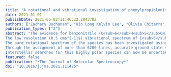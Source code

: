 ```yaml
---
title: "A rotational and vibrational investigation of phenylpropiolonitrile (C$_6$H$_5$C$_3$N)"
date: 2021-01-01
publishDate: 2021-05-02T11:46:22.284378Z
authors: ["Zachary Buchanan", "Kin Long Kelvin Lee", "Olivia Chitarra", "Michael C. McCarthy", "Olivier Pirali", "Marie-Aline Martin-Drumel"]
publication_types: ["2"]
abstract: "The evidence for benzonitrile (C<sub>6</sub>H<sub>5</sub>CN) in the starless cloud core TMC--1 makes high-resolution studies of other aromatic nitriles and their ring-chain derivatives especially timely.  One such species is phenylpropiolonitrile (3-phenyl-2-propynenitrile, C<sub>6</sub>H<sub>5</sub>C<sub>3</sub>N), whose  spectroscopic characterization is reported here for the first time.
The low resolution (0.5 cm$^{-1}$) vibrational spectrum of C<sub>6</sub>H<sub>5</sub>C<sub>3</sub>N has been recorded at far- and mid-infrared wavelengths (50--3500 cm$^{-1}$) using a Fourier Transform interferometer, allowing for the assignment of band centers of 14 fundamental vibrational bands. 
The pure rotational spectrum of the species has been investigated using a chirped-pulse Fourier transform microwave (FTMW) spectrometer (6--18 GHz), a cavity enhanced FTMW instrument (6--20 GHz), and a millimeter-wave one (75--100 GHz, 140--214 GHz).
Through the assignment of more than 6200 lines, accurate ground state spectroscopic constants (rotational, centrifugal distortion up to octics, and nuclear quadrupole hyperfine constants) have been derived from our measurements, with a plausible prediction of the weaker bands through calculations.
Interstellar searches for this highly polar species can now be undertaken with confidence since the astronomically most interesting radio lines have either been measured or can be calculated to very high accuracy below 300\,GHz."
featured: false
publication: "*The Journal of Molecular Spectroscopy*"
doi: "10.1016/j.jms.2021.111425"
---
```


